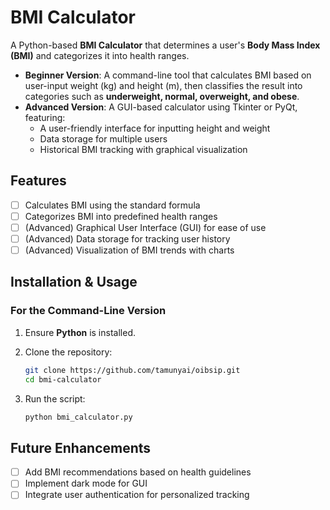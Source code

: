 # BMI Calculator

A Python-based **BMI Calculator** that determines a user's **Body Mass Index (BMI)** and categorizes it into health ranges.

- **Beginner Version**: A command-line tool that calculates BMI based on user-input weight (kg) and height (m), then classifies the result into categories such as **underweight, normal, overweight, and obese**.
- **Advanced Version**: A GUI-based calculator using Tkinter or PyQt, featuring:
  - A user-friendly interface for inputting height and weight
  - Data storage for multiple users
  - Historical BMI tracking with graphical visualization

## Features

- [ ] Calculates BMI using the standard formula
- [ ] Categorizes BMI into predefined health ranges
- [ ] (Advanced) Graphical User Interface (GUI) for ease of use
- [ ] (Advanced) Data storage for tracking user history
- [ ] (Advanced) Visualization of BMI trends with charts

## Installation & Usage

### For the Command-Line Version

1. Ensure **Python** is installed.
2. Clone the repository:

   ```bash
   git clone https://github.com/tamunyai/oibsip.git
   cd bmi-calculator
   ```

3. Run the script:

   ```bash
   python bmi_calculator.py
   ```

## Future Enhancements

- [ ] Add BMI recommendations based on health guidelines
- [ ] Implement dark mode for GUI
- [ ] Integrate user authentication for personalized tracking
